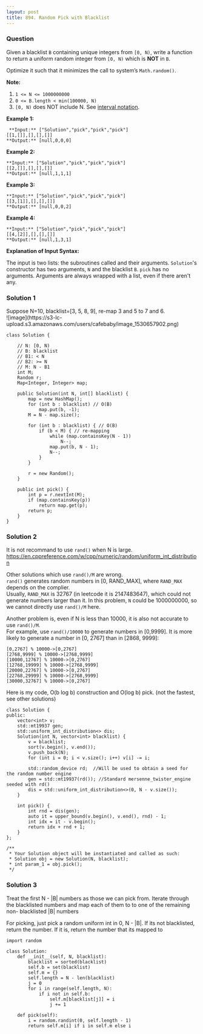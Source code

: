 ```yaml
---
layout: post
title: 894. Random Pick with Blacklist
---
```

### Question
Given a blacklist `B` containing unique integers from `[0, N)`, write a
function to return a uniform random integer from `[0, N)` which is **NOT**  in
`B`.

Optimize it such that it minimizes the call to system’s `Math.random()`.

 **Note:**

  1. `1 <= N <= 1000000000`
  2. `0 <= B.length < min(100000, N)`
  3. `[0, N)` does NOT include N. See [interval notation](https://en.wikipedia.org/wiki/Interval_\(mathematics\)).

 **Example 1:**

    
    
     **Input:** ["Solution","pick","pick","pick"]
    [[1,[]],[],[],[]]
    **Output:** [null,0,0,0]
    

**Example 2:**

    
    
    **Input:** ["Solution","pick","pick","pick"]
    [[2,[]],[],[],[]]
    **Output:** [null,1,1,1]
    

**Example 3:**

    
    
    **Input:** ["Solution","pick","pick","pick"]
    [[3,[1]],[],[],[]]
    **Output:** [null,0,0,2]
    

**Example 4:**

    
    
    **Input:** ["Solution","pick","pick","pick"]
    [[4,[2]],[],[],[]]
    **Output:** [null,1,3,1]
    

**Explanation of Input Syntax:**

The input is two lists: the subroutines called and their arguments.
`Solution`'s constructor has two arguments, `N` and the blacklist `B`. `pick`
has no arguments. Arguments are always wrapped with a list, even if there
aren't any.

### Solution 1
Suppose N=10, blacklist=[3, 5, 8, 9], re-map 3 and 5 to 7 and 6.  
![image](https://s3-lc-
upload.s3.amazonaws.com/users/cafebaby/image_1530657902.png)

    
    
    class Solution {
        
        // N: [0, N)
        // B: blacklist
        // B1: < N
        // B2: >= N
        // M: N - B1
        int M;
        Random r;
        Map<Integer, Integer> map;
    
        public Solution(int N, int[] blacklist) {
            map = new HashMap();
            for (int b : blacklist) // O(B)
                map.put(b, -1);
            M = N - map.size();
            
            for (int b : blacklist) { // O(B)
                if (b < M) { // re-mapping
                    while (map.containsKey(N - 1))
                        N--;
                    map.put(b, N - 1);
                    N--;
                }
            }
            
            r = new Random();
        }
        
        public int pick() {
            int p = r.nextInt(M);
            if (map.containsKey(p))
                return map.get(p);
            return p;
        }
    }
    


### Solution 2
It is not recommand to use `rand()` when N is large.  
<https://en.cppreference.com/w/cpp/numeric/random/uniform_int_distribution>

Other solutions which use `rand()/M` are wrong.  
`rand()` generates random numbers in [0, RAND_MAX], where `RAND_MAX` depends
on the complier.  
Usually, `RAND_MAX` is 32767 (in leetcode it is 2147483647), which could not
generate numbers larger than it. In this problem, `N` could be 1000000000, so
we cannot directly use `rand()/M` here.

Another problem is, even if N is less than 10000, it is also not accurate to
use `rand()/M`.  
For example, use `rand()/10000` to generate numbers in [0,9999]. It is more
likely to generate a number in [0, 2767] than in [2868, 9999]:

    
    
    [0,2767] % 10000->[0,2767]
    [2768,9999] % 10000->[2768,9999]
    [10000,12767] % 10000->[0,2767]
    [12768,19999] % 10000->[2768,9999]
    [20000,22767] % 10000->[0,2767]
    [22768,29999] % 10000->[2768,9999]
    [30000,32767] % 10000->[0,2767]
    

Here is my code, O(b log b) construction and O(log b) pick. (not the fastest,
see other solutions)

    
    
    class Solution {
    public:
        vector<int> v;
        std::mt19937 gen;
        std::uniform_int_distribution<> dis;
        Solution(int N, vector<int> blacklist) {
            v = blacklist;
            sort(v.begin(), v.end());
            v.push_back(N);
            for (int i = 0; i < v.size(); i++) v[i] -= i;
            
            std::random_device rd;  //Will be used to obtain a seed for the random number engine
            gen = std::mt19937(rd()); //Standard mersenne_twister_engine seeded with rd()
            dis = std::uniform_int_distribution<>(0, N - v.size());
        }
        
        int pick() {
            int rnd = dis(gen);
            auto it = upper_bound(v.begin(), v.end(), rnd) - 1;
            int idx = it - v.begin();
            return idx + rnd + 1;
        }
    };
    
    /**
     * Your Solution object will be instantiated and called as such:
     * Solution obj = new Solution(N, blacklist);
     * int param_1 = obj.pick();
     */
    


### Solution 3
Treat the first N - |B| numbers as those we can pick from. Iterate through the
blacklisted numbers and map each of them to to one of the remaining non-
blacklisted |B| numbers

For picking, just pick a random uniform int in 0, N - |B|. If its not
blacklisted, return the number. If it is, return the number that its mapped to

    
    
    import random
    
    class Solution:
        def __init__(self, N, blacklist):
            blacklist = sorted(blacklist)
            self.b = set(blacklist)
            self.m = {}
            self.length = N - len(blacklist)
            j = 0
            for i in range(self.length, N):
                if i not in self.b:
                    self.m[blacklist[j]] = i
                    j += 1
    
        def pick(self):
            i = random.randint(0, self.length - 1)
            return self.m[i] if i in self.m else i
    



